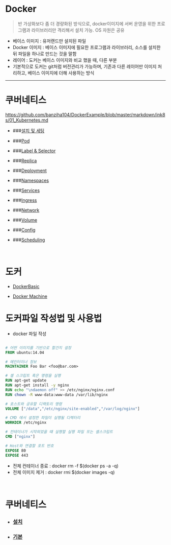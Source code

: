 # Docker

> 반 가상화보다 좀 더 경량화된 방식으로, docker이미지에 서버 운영을 위한 프로그램과 라이브러리만 격리해서 설치 가능. OS 자원은 공유

- 베이스 이미지 : 유저랜드만 설치된 파일
- Docker 이미지 : 베이스 이미지에 필요한 프로그램과 라이브러리, 소스를 설치한 뒤 파일을 하나로 만드는 것을 말함
- 레이어 : 도커는 베이스 이미지와 비교 했을 때, 다른 부분
- 기본적으로 도커는 git처럼 버전관리가 가능하며, 기존과 다른 레이어만 이미지 처리하고, 베이스 이미지에 더해 사용하는 방식

---

# 쿠버네티스

https://github.com/banziha104/DockerExample/blob/master/markdown/ink8s/01_Kubernetes.md

- ###[설치 및 세팅](https://github.com/banziha104/DockerExample/blob/master/markdown/ink8s/01_Kubernetes.md)

- ###[Pod](https://github.com/banziha104/DockerExample/blob/master/markdown/ink8s/02_Pod.md)
  
- ###[Label & Selector](https://github.com/banziha104/DockerExample/blob/master/markdown/ink8s/03_Label.md)
  
- ###[Replica](https://github.com/banziha104/DockerExample/blob/master/markdown/ink8s/04_Replica.md)
  
- ###[Deployment](https://github.com/banziha104/DockerExample/blob/master/markdown/ink8s/05_Deployment.md)
  
- ###[Namespaces](https://github.com/banziha104/DockerExample/blob/master/markdown/ink8s/06_Namespaces.md)
  
- ###[Services](https://github.com/banziha104/DockerExample/blob/master/markdown/ink8s/07_Services.md)
  
- ###[Ingress](https://github.com/banziha104/DockerExample/blob/master/markdown/ink8s/08_Ingress.md)
  
- ###[Network](https://github.com/banziha104/DockerExample/blob/master/markdown/ink8s/09_Network.md)
  
- ###[Volume](https://github.com/banziha104/DockerExample/blob/master/markdown/ink8s/10_Volume.md)
  
- ###[Config](https://github.com/banziha104/DockerExample/blob/master/markdown/ink8s/11_Config.md)
  
- ###[Scheduling](https://github.com/banziha104/DockerExample/blob/master/markdown/ink8s/12_Scheduling.md)
  


<br>

# 도커

- [DockerBasic](https://github.com/banziha104/DockerExample/tree/master/markdown/fcmarkdown)

- [Docker Machine](https://github.com/banziha104/DockerExample/tree/master/markdown/fcmarkdown)



# 도커파일 작성법 및 사용법

- docker 파일 작성


```dockerfile

# 어떤 이미지를 기반으로 할건지 설정
FROM ubuntu:14.04

# 메인터이너 정보
MAINTAINER Foo Bar <foo@bar.com>

# 셸 스크립트 혹은 명령을 실행
RUN apt-get update
RUN apt-get install -y nginx
RUN echo "\ndaemon off" >> /etc/nginx/nginx.conf
RUN chown -R www-data:www-data /var/lib/nginx

# 호스트와 공유할 디랙토리 명령
VOLUME ["/data","/etc/nginx/site-enabled","/var/log/nginx"]

# CMD 에서 설정한 파일이 실행될 디렉터리
WORKDIR /etc/nginx

# 컨테이너가 시작외었을 떄 실행할 실행 파일 또는 셸스크립트
CMD ["nginx"]

# Host와 연결할 포트 번호
EXPOSE 80
EXPOSE 443
```

- 전체 컨테이너 종료 : docker rm -f $(docker ps -a -q)
- 전체 이미지 제거 : docker rmi $(docker images -q)


<br>

# 쿠버네티스

- ### [설치](https://github.com/banziha104/DockerExample/blob/master/markdown/k8s/Install.md)

- ### [기본](https://github.com/banziha104/DockerExample/blob/master/markdown/k8s/Basic.md)
